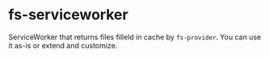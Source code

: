 # fs-serviceworker

ServiceWorker that returns files filleld in cache by `fs-provider`. You can use it as-is or extend and customize.
